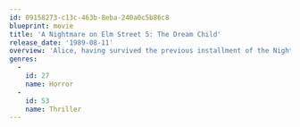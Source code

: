 ```yaml
---
id: 09158273-c13c-463b-8eba-240a0c5b86c8
blueprint: movie
title: 'A Nightmare on Elm Street 5: The Dream Child'
release_date: '1989-08-11'
overview: 'Alice, having survived the previous installment of the Nightmare series, finds the deadly dreams of Freddy Krueger starting once again. This time, the taunting murderer is striking through the sleeping mind of Alice''s unborn child. His intention is to be "born again" into the real world. The only one who can stop Freddy is his dead mother, but can Alice free her spirit in time to save her own son?'
genres:
  -
    id: 27
    name: Horror
  -
    id: 53
    name: Thriller
---
```

